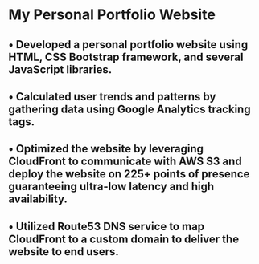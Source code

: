 # My Personal Portfolio Website


## • Developed a personal portfolio website using HTML, CSS Bootstrap framework, and several JavaScript libraries.
## • Calculated user trends and patterns by gathering data using Google Analytics tracking tags.
## • Optimized the website by leveraging CloudFront to communicate with AWS S3 and deploy the website on 225+ points of presence guaranteeing ultra-low latency and high availability.
## • Utilized Route53 DNS service to map CloudFront to a custom domain to deliver the website to end users.
